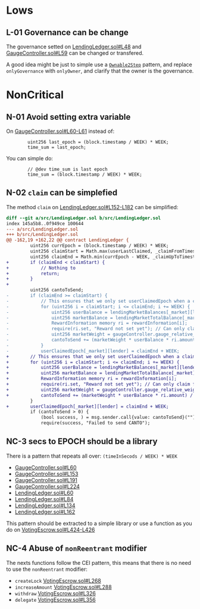 # Lows

## L-01 Governance can be change

The governance setted on [LendingLedger.sol#L48](https://github.com/code-423n4/2023-08-verwa/blob/a693b4db05b9e202816346a6f9cada94f28a2698/src/LendingLedger.sol#L48) and [GaugeController.sol#L59](https://github.com/code-423n4/2023-08-verwa/blob/a693b4db05b9e202816346a6f9cada94f28a2698/src/GaugeController.sol#L59) can be changed or transfered.

A good idea might be just to simple use a [`Ownable2Step`](https://github.com/OpenZeppelin/openzeppelin-contracts/blob/master/contracts/access/Ownable2Step.sol) pattern, and replace `onlyGovernance` with `onlyOwner`, and clarify that the owner is the governance.

# NonCritical

## N-01 Avoid setting extra variable
On [GaugeController.sol#L60-L61](https://github.com/code-423n4/2023-08-verwa/blob/a693b4db05b9e202816346a6f9cada94f28a2698/src/GaugeController.sol#L60-L61) instead of:
```solidity
        uint256 last_epoch = (block.timestamp / WEEK) * WEEK;
        time_sum = last_epoch;
```

You can simple do:
```solidity
        // @dev time_sum is last epoch
        time_sum = (block.timestamp / WEEK) * WEEK;
```

## N-02 `claim` can be simplefied

The method `claim` on [LendingLedger.sol#L152-L182](https://github.com/code-423n4/2023-08-verwa/blob/a693b4db05b9e202816346a6f9cada94f28a2698/src/LendingLedger.sol#L152-L182) can be simplified:
```diff
diff --git a/src/LendingLedger.sol b/src/LendingLedger.sol
index 145a5b8..0f949ce 100644
--- a/src/LendingLedger.sol
+++ b/src/LendingLedger.sol
@@ -162,19 +162,22 @@ contract LendingLedger {
         uint256 currEpoch = (block.timestamp / WEEK) * WEEK;
         uint256 claimStart = Math.max(userLastClaimed, _claimFromTimestamp);
         uint256 claimEnd = Math.min(currEpoch - WEEK, _claimUpToTimestamp);
+        if (claimEnd < claimStart) {
+            // Nothing to
+            return;
+        }
+
         uint256 cantoToSend;
-        if (claimEnd >= claimStart) {
-            // This ensures that we only set userClaimedEpoch when a claim actually happened
-            for (uint256 i = claimStart; i <= claimEnd; i += WEEK) {
-                uint256 userBalance = lendingMarketBalances[_market][lender][i];
-                uint256 marketBalance = lendingMarketTotalBalance[_market][i];
-                RewardInformation memory ri = rewardInformation[i];
-                require(ri.set, "Reward not set yet"); // Can only claim for epochs where rewards are set, even if it is set to 0
-                uint256 marketWeight = gaugeController.gauge_relative_weight_write(_market, i); // Normalized to 1e18
-                cantoToSend += (marketWeight * userBalance * ri.amount) / (1e18 * marketBalance); // (marketWeight / 1e18) * (userBalance / marketBalance) * ri.amount;
-            }
-            userClaimedEpoch[_market][lender] = claimEnd + WEEK;
+        // This ensures that we only set userClaimedEpoch when a claim actually happened
+        for (uint256 i = claimStart; i <= claimEnd; i += WEEK) {
+            uint256 userBalance = lendingMarketBalances[_market][lender][i];
+            uint256 marketBalance = lendingMarketTotalBalance[_market][i];
+            RewardInformation memory ri = rewardInformation[i];
+            require(ri.set, "Reward not set yet"); // Can only claim for epochs where rewards are set, even if it is set to 0
+            uint256 marketWeight = gaugeController.gauge_relative_weight_write(_market, i); // Normalized to 1e18
+            cantoToSend += (marketWeight * userBalance * ri.amount) / (1e18 * marketBalance); // (marketWeight / 1e18) * (userBalance / marketBalance) * ri.amount;
         }
+        userClaimedEpoch[_market][lender] = claimEnd + WEEK;
         if (cantoToSend > 0) {
             (bool success, ) = msg.sender.call{value: cantoToSend}("");
             require(success, "Failed to send CANTO");
```

## NC-3 secs to EPOCH should be a library

There is a pattern that repeats all over:
`(timeInSecods / WEEK) * WEEK`
- [GaugeController.sol#L60](https://github.com/code-423n4/2023-08-verwa/blob/a693b4db05b9e202816346a6f9cada94f28a2698/src/GaugeController.sol#L60)
- [GaugeController.sol#L153](https://github.com/code-423n4/2023-08-verwa/blob/a693b4db05b9e202816346a6f9cada94f28a2698/src/GaugeController.sol#L153)
- [GaugeController.sol#L191](https://github.com/code-423n4/2023-08-verwa/blob/a693b4db05b9e202816346a6f9cada94f28a2698/src/GaugeController.sol#L191)
- [GaugeController.sol#L224](https://github.com/code-423n4/2023-08-verwa/blob/a693b4db05b9e202816346a6f9cada94f28a2698/src/GaugeController.sol#L224)
- [LendingLedger.sol#L60](https://github.com/code-423n4/2023-08-verwa/blob/a693b4db05b9e202816346a6f9cada94f28a2698/src/LendingLedger.sol#L60)
- [LendingLedger.sol#L84](https://github.com/code-423n4/2023-08-verwa/blob/a693b4db05b9e202816346a6f9cada94f28a2698/src/LendingLedger.sol#L84)
- [LendingLedger.sol#L134](https://github.com/code-423n4/2023-08-verwa/blob/a693b4db05b9e202816346a6f9cada94f28a2698/src/LendingLedger.sol#L134)
- [LendingLedger.sol#L162](https://github.com/code-423n4/2023-08-verwa/blob/a693b4db05b9e202816346a6f9cada94f28a2698/src/LendingLedger.sol#L162)

This pattern should be extracted to a simple library or use a function as you do on [VotingEscrow.sol#L424-L426](https://github.com/code-423n4/2023-08-verwa/blob/a693b4db05b9e202816346a6f9cada94f28a2698/src/VotingEscrow.sol#L424-L426)

## NC-4 Abuse of `nonReentrant` modifier

The nexts functions follow the CEI pattern, this means that there is no need to use the `nonReentrant` modifier:
- `createLock` [VotingEscrow.sol#L268](https://github.com/code-423n4/2023-08-verwa/blob/a693b4db05b9e202816346a6f9cada94f28a2698/src/VotingEscrow.sol#L268)
- `increaseAmount` [VotingEscrow.sol#L288](https://github.com/code-423n4/2023-08-verwa/blob/a693b4db05b9e202816346a6f9cada94f28a2698/src/VotingEscrow.sol#L288)
- `withdraw` [VotingEscrow.sol#L326](https://github.com/code-423n4/2023-08-verwa/blob/a693b4db05b9e202816346a6f9cada94f28a2698/src/VotingEscrow.sol#L326)
- `delegate` [VotingEscrow.sol#L356](https://github.com/code-423n4/2023-08-verwa/blob/a693b4db05b9e202816346a6f9cada94f28a2698/src/VotingEscrow.sol#L356)
